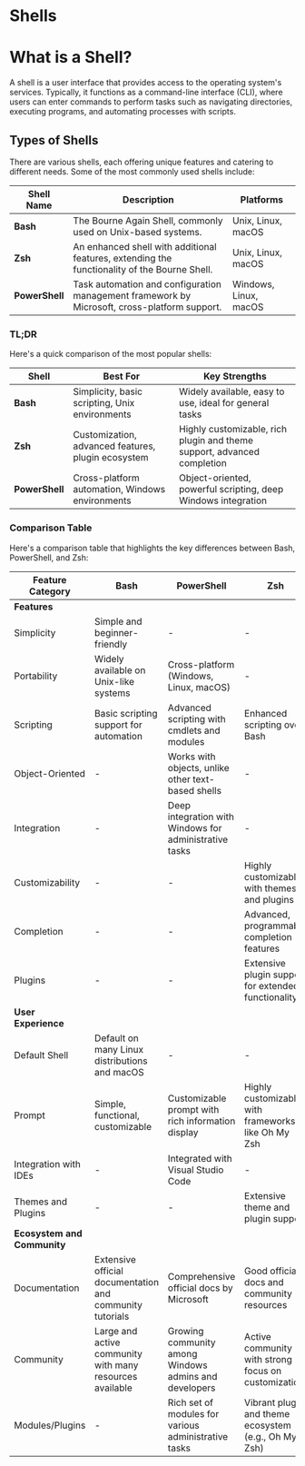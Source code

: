 # Shells

# What is a Shell?

A shell is a user interface that provides access to the operating system's
services. Typically, it functions as a command-line interface (CLI), where
users can enter commands to perform tasks such as navigating directories,
executing programs, and automating processes with scripts.

## Types of Shells

There are various shells, each offering unique features and catering to
different needs. Some of the most commonly used shells include:

| Shell Name     | Description                                                                                  | Platforms             |
| -------------- | -------------------------------------------------------------------------------------------- | --------------------- |
| **Bash**       | The Bourne Again Shell, commonly used on Unix-based systems.                                 | Unix, Linux, macOS    |
| **Zsh**        | An enhanced shell with additional features, extending the functionality of the Bourne Shell. | Unix, Linux, macOS    |
| **PowerShell** | Task automation and configuration management framework by Microsoft, cross-platform support. | Windows, Linux, macOS |

### TL;DR

Here's a quick comparison of the most popular shells:

| Shell       | Best For                                      | Key Strengths                                                      |
|-------------|----------------------------------------------|--------------------------------------------------------------------|
| **Bash**    | Simplicity, basic scripting, Unix environments | Widely available, easy to use, ideal for general tasks             |
| **Zsh**     | Customization, advanced features, plugin ecosystem | Highly customizable, rich plugin and theme support, advanced completion |
| **PowerShell** | Cross-platform automation, Windows environments | Object-oriented, powerful scripting, deep Windows integration      |

### Comparison Table

Here's a comparison table that highlights the key differences between Bash, PowerShell, and Zsh:

| Feature Category          | Bash                                                       | PowerShell                                                       | Zsh                                                     |
|---------------------------|------------------------------------------------------------|------------------------------------------------------------------|---------------------------------------------------------|
| **Features**              |                                                            |                                                                  |                                                         |
| Simplicity                | Simple and beginner-friendly                               | -                                                                | -                                                       |
| Portability               | Widely available on Unix-like systems                      | Cross-platform (Windows, Linux, macOS)                           | -                                                       |
| Scripting                 | Basic scripting support for automation                     | Advanced scripting with cmdlets and modules                      | Enhanced scripting over Bash                            |
| Object-Oriented           | -                                                          | Works with objects, unlike other text-based shells               | -                                                       |
| Integration               | -                                                          | Deep integration with Windows for administrative tasks           | -                                                       |
| Customizability           | -                                                          | -                                                                | Highly customizable with themes and plugins             |
| Completion                | -                                                          | -                                                                | Advanced, programmable completion features              |
| Plugins                   | -                                                          | -                                                                | Extensive plugin support for extended functionality     |
| **User Experience**       |                                                            |                                                                  |                                                         |
| Default Shell             | Default on many Linux distributions and macOS              | -                                                                | -                                                       |
| Prompt                    | Simple, functional, customizable                           | Customizable prompt with rich information display                | Highly customizable with frameworks like Oh My Zsh      |
| Integration with IDEs     | -                                                          | Integrated with Visual Studio Code                               | -                                                       |
| Themes and Plugins        | -                                                          | -                                                                | Extensive theme and plugin support                      |
| **Ecosystem and Community** |                                                         |                                                                  |                                                         |
| Documentation             | Extensive official documentation and community tutorials   | Comprehensive official docs by Microsoft                         | Good official docs and community resources              |
| Community                 | Large and active community with many resources available   | Growing community among Windows admins and developers            | Active community with strong focus on customization     |
| Modules/Plugins           | -                                                          | Rich set of modules for various administrative tasks             | Vibrant plugin and theme ecosystem (e.g., Oh My Zsh)    |
